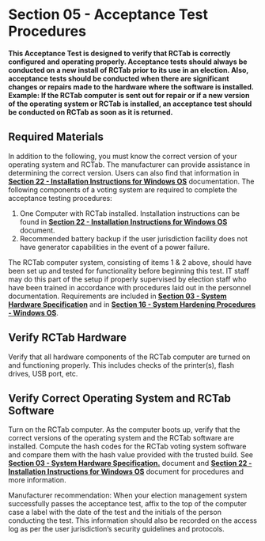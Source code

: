 # Section 05 - Acceptance Test Procedures

**This Acceptance Test is designed to verify that RCTab is correctly configured and operating properly. Acceptance tests should always be conducted on a new install of RCTab prior to its use in an election. Also, acceptance tests should be conducted when there are significant changes or repairs made to the hardware where the software is installed. Example: If the RCTab computer is sent out for repair or if a new version of the operating system or RCTab is installed, an acceptance test should be conducted on RCTab as soon as it is returned.**

## Required Materials

In addition to the following, you must know the correct version of your operating system and RCTab. The manufacturer can provide assistance in determining the correct version. Users can also find that information in [**Section 22 - Installation Instructions for Windows OS**](installation_instructions_for_windows_os.md) documentation. The following components of a voting system are required to complete the acceptance testing procedures:

1. One Computer with RCTab installed. Installation instructions can be found in [**Section 22 - Installation Instructions for Windows OS**](installation_instructions_for_windows_os.md) document.
1. Recommended battery backup if the user jurisdiction facility does not have generator capabilities in the event of a power failure.


The RCTab computer system, consisting of items 1 & 2 above, should have been set up and tested for functionality before beginning this test. IT staff may do this part of the setup if properly supervised by election staff who have been trained in accordance with procedures laid out in the personnel documentation. Requirements are included in [**Section 03 - System Hardware Specification**](system_hardware_specification.md) and in [**Section 16 - System Hardening Procedures - Windows OS**](system_hardening_procedures_-_windows_os.md).

## Verify RCTab Hardware

Verify that all hardware components of the RCTab computer are turned on and functioning properly. This includes checks of the printer(s), flash drives, USB port, etc.

## Verify Correct Operating System and RCTab Software

Turn on the RCTab computer. As the computer boots up, verify that the correct versions of the operating system and the RCTab software are installed. Compute the hash codes for the RCTab voting system software and compare them with the hash value provided with the trusted build. See [**Section 03 - System Hardware Specification.**](system_hardware_specification.md) document and [**Section 22 - Installation Instructions for Windows OS**](installation_instructions_for_windows_os.md) document for procedures and more information.

Manufacturer recommendation: When your election management system successfully passes the acceptance test, affix to the top of the computer case a label with the date of the test and the initials of the person conducting the test. This information should also be recorded on the access log as per the user jurisdiction’s security guidelines and protocols.
